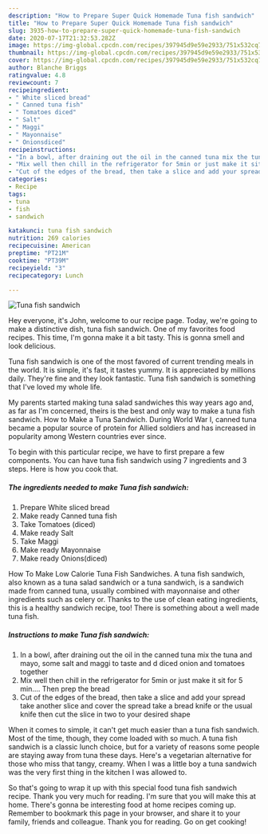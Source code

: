 ```yaml
---
description: "How to Prepare Super Quick Homemade Tuna fish sandwich"
title: "How to Prepare Super Quick Homemade Tuna fish sandwich"
slug: 3935-how-to-prepare-super-quick-homemade-tuna-fish-sandwich
date: 2020-07-17T21:32:53.282Z
image: https://img-global.cpcdn.com/recipes/397945d9e59e2933/751x532cq70/tuna-fish-sandwich-recipe-main-photo.jpg
thumbnail: https://img-global.cpcdn.com/recipes/397945d9e59e2933/751x532cq70/tuna-fish-sandwich-recipe-main-photo.jpg
cover: https://img-global.cpcdn.com/recipes/397945d9e59e2933/751x532cq70/tuna-fish-sandwich-recipe-main-photo.jpg
author: Blanche Briggs
ratingvalue: 4.8
reviewcount: 7
recipeingredient:
- " White sliced bread"
- " Canned tuna fish"
- " Tomatoes diced"
- " Salt"
- " Maggi"
- " Mayonnaise"
- " Onionsdiced"
recipeinstructions:
- "In a bowl, after draining out the oil in the canned tuna mix the tuna and mayo, some salt and maggi to taste and d diced onion and tomatoes together"
- "Mix well then chill in the refrigerator for 5min or just make it sit for 5 min.... Then prep the bread"
- "Cut of the edges of the bread, then take a slice and add your spread take another slice and cover the spread take a bread knife or the usual knife then cut the slice in two to your desired shape"
categories:
- Recipe
tags:
- tuna
- fish
- sandwich

katakunci: tuna fish sandwich 
nutrition: 269 calories
recipecuisine: American
preptime: "PT21M"
cooktime: "PT39M"
recipeyield: "3"
recipecategory: Lunch

---
```



![Tuna fish sandwich](https://img-global.cpcdn.com/recipes/397945d9e59e2933/751x532cq70/tuna-fish-sandwich-recipe-main-photo.jpg)

Hey everyone, it's John, welcome to our recipe page. Today, we're going to make a distinctive dish, tuna fish sandwich. One of my favorites food recipes. This time, I'm gonna make it a bit tasty. This is gonna smell and look delicious.

Tuna fish sandwich is one of the most favored of current trending meals in the world. It is simple, it's fast, it tastes yummy. It is appreciated by millions daily. They're fine and they look fantastic. Tuna fish sandwich is something that I've loved my whole life.

My parents started making tuna salad sandwiches this way years ago and, as far as I&#39;m concerned, theirs is the best and only way to make a tuna fish sandwich. How to Make a Tuna Sandwich. During World War I, canned tuna became a popular source of protein for Allied soldiers and has increased in popularity among Western countries ever since.


To begin with this particular recipe, we have to first prepare a few components. You can have tuna fish sandwich using 7 ingredients and 3 steps. Here is how you cook that.

<!--inarticleads1-->

##### The ingredients needed to make Tuna fish sandwich:

1. Prepare  White sliced bread
1. Make ready  Canned tuna fish
1. Take  Tomatoes (diced)
1. Make ready  Salt
1. Take  Maggi
1. Make ready  Mayonnaise
1. Make ready  Onions(diced)


How To Make Low Calorie Tuna Fish Sandwiches. A tuna fish sandwich, also known as a tuna salad sandwich or a tuna sandwich, is a sandwich made from canned tuna, usually combined with mayonnaise and other ingredients such as celery or. Thanks to the use of clean eating ingredients, this is a healthy sandwich recipe, too! There is something about a well made tuna fish. 

<!--inarticleads2-->

##### Instructions to make Tuna fish sandwich:

1. In a bowl, after draining out the oil in the canned tuna mix the tuna and mayo, some salt and maggi to taste and d diced onion and tomatoes together
1. Mix well then chill in the refrigerator for 5min or just make it sit for 5 min.... Then prep the bread
1. Cut of the edges of the bread, then take a slice and add your spread take another slice and cover the spread take a bread knife or the usual knife then cut the slice in two to your desired shape


When it comes to simple, it can&#39;t get much easier than a tuna fish sandwich. Most of the time, though, they come loaded with so much. A tuna fish sandwich is a classic lunch choice, but for a variety of reasons some people are staying away from tuna these days. Here&#39;s a vegetarian alternative for those who miss that tangy, creamy. When I was a little boy a tuna sandwich was the very first thing in the kitchen I was allowed to. 

So that's going to wrap it up with this special food tuna fish sandwich recipe. Thank you very much for reading. I'm sure that you will make this at home. There's gonna be interesting food at home recipes coming up. Remember to bookmark this page in your browser, and share it to your family, friends and colleague. Thank you for reading. Go on get cooking!
